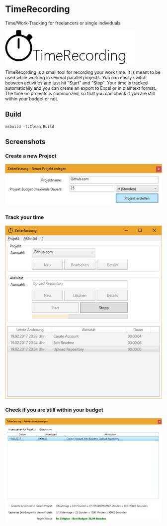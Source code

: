# TimeRecording
Time/Work-Tracking for freelancers or single individuals

![ExcelToHtml Logo](https://raw.githubusercontent.com/piah/timerecording/master/TimeRecording.Docs/logo.jpg)

TimeRecording is a small tool for recording your work time.
It is meant to be used while working in several parallel projects.
You can easily switch between activities and just hit "Start" and "Stop".
Your time is tracked automatically and you can create an export to Excel or in plaintext format.
The time on projects is summurized, so that you can check if you are still within your budget or not.

## Build

```
msbuild -t:Clean,Build
```
## Screenshots

### Create a new Project

![Create a new Project](https://raw.githubusercontent.com/piah/timerecording/master/TimeRecording.Docs/screenshot_01.png)

### Track your time

![Track your Time](https://raw.githubusercontent.com/piah/timerecording/master/TimeRecording.Docs/screenshot_02.png)

### Check if you are still within your budget

![An example result](https://raw.githubusercontent.com/piah/timerecording/master/TimeRecording.Docs/screenshot_03.png)
